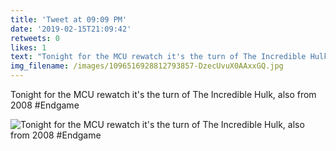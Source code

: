 ```yaml
---
title: 'Tweet at 09:09 PM'
date: '2019-02-15T21:09:42'
retweets: 0
likes: 1
text: "Tonight for the MCU rewatch it's the turn of The Incredible Hulk, also from 2008  #Endgame"
img_filename: /images/1096516928812793857-DzecUvuX0AAxxGQ.jpg
---
```

Tonight for the MCU rewatch it's the turn of The Incredible Hulk, also from 2008  #Endgame

![Tonight for the MCU rewatch it's the turn of The Incredible Hulk, also from 2008  #Endgame](/images/1096516928812793857-DzecUvuX0AAxxGQ.jpg "Tonight for the MCU rewatch it's the turn of The Incredible Hulk, also from 2008  #Endgame")